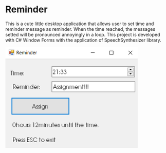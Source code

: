 # Reminder
This is a cute little desktop application that allows user to set time and reminder message as reminder. When the time reached, the messages setted will be pronounced annoyingly in a loop. This project is developed with C# Window Forms with the application of SpeechSynthesizer library.

![](https://raw.githubusercontent.com/ChuaN15/Reminder/master/BeeDoAssignment/Capture.PNG) 
